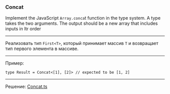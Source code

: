 ### Concat

Implement the JavaScript `Array.conca`t function in the type system. A type takes the two arguments. The output should be a new array that includes inputs in ltr order

---

Реализовать тип `First<T>`, который принимает массив `T` и возвращает тип первого элемента в массиве.

---

Пример:

```
type Result = Concat<[1], [2]> // expected to be [1, 2]
```

---

Решение: [Concat.ts](./Concat.ts)